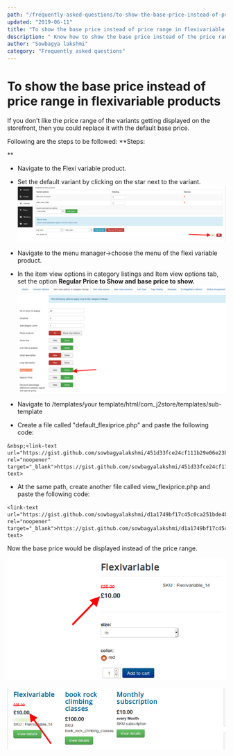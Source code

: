 ```yaml
---
path: "/frequently-asked-questions/to-show-the-base-price-instead-of-price-range-in-flexivariable-products"
updated: "2019-06-11"
title: "To show the base price instead of price range in flexivariable products"
description: " Know how to show the base price instead of the price range"
author: "Sowbagya lakshmi"
category: "Frequently asked questions"
---
```

# To show the base price instead of price range in flexivariable products

If you don't like the price range of the variants getting displayed on the storefront, then you could replace it with the default base price. 

Following are the steps to be followed:
**Steps:

**

- Navigate to the Flexi variable product.
- Set the default variant by clicking on the star next to the variant.
![Setting default variant](https://raw.githubusercontent.com/j2store/doc-images/master/frequently-asked-questions/hiding-price-range-in-flexivar/freq-as-que-flexivar-default-variant.png)
- Navigate to the menu manager->choose the menu of the flexi variable product.
- In the item view options in category listings and Item view options tab, set the option	**Regular Price to Show and base price to show.**
![Menu settings](https://raw.githubusercontent.com/j2store/doc-images/master/frequently-asked-questions/hiding-price-range-in-flexivar/freq-as-que-flexivar-base-price.png)

- Navigate to /templates/your template/html/com\_j2store/templates/<link-text url="http://docs.j2store.org/catalog/where-can-i-find-my-sub-template" target="_blank" rel="noopener">sub-template</link-text>
- Create a file called "default\_flexiprice.php" and paste the following code:

```
&nbsp;<link-text url="https://gist.github.com/sowbagyalakshmi/451d33fce24cf111b29e06e23b6be6d1" rel="noopener" target="_blank">https://gist.github.com/sowbagyalakshmi/451d33fce24cf111b29e06e23b6be6d1</link-text>
```

- At the same path, create another file called view\_flexiprice.php and paste the following code:

```
<link-text url="https://gist.github.com/sowbagyalakshmi/d1a1749bf17c45c0ca251bde4ba60ed3" rel="noopener" target="_blank">https://gist.github.com/sowbagyalakshmi/d1a1749bf17c45c0ca251bde4ba60ed3</link-text>
```

Now the base price would be displayed instead of the price range.


![Item view ](https://raw.githubusercontent.com/j2store/doc-images/master/frequently-asked-questions/hiding-price-range-in-flexivar/freq-as-que-flexivar-item-view.png)

![List view showing base price](https://raw.githubusercontent.com/j2store/doc-images/master/frequently-asked-questions/hiding-price-range-in-flexivar/freq-as-que-flexivar-list-view.png)



